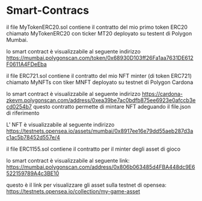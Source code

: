 # Smart-Contracs

il file MyTokenERC20.sol contiene il contratto del mio primo token ERC20 chiamato MyTokenERC20 con ticker MT20 deployato su testent di Polygon Mumbai.

lo smart contract è visualizzabile al seguente indirizzo https://mumbai.polygonscan.com/token/0x68930D103ff26Fa1aa7631DE612F0611A4FDeEba

il file ERC721.sol contiene il contratto del mio NFT minter (di token ERC721) chiamato MyNFTs con tiker MNFT deployato su testnet di Polygon Cardona

lo smart contract è visualizzabile al seguente indirizzo https://cardona-zkevm.polygonscan.com/address/0xea39be7ac0bdfb875ee6923e0afccb3ecd0254b7
questo contratto permette di mintare NFT adeguando il file.json di riferimento

L' NFT è visualizzabile al seguente indirizzo https://testnets.opensea.io/assets/mumbai/0x8917ee16e79dd55aeb287d3ac1ac5b78452d557e/4

il file ERC1155.sol contiene il contratto per il minter degli asset di gioco

lo smart contract è visualizzabile al seguente link: https://mumbai.polygonscan.com/address/0x806b063485d4FBA448dc9E6522159789A4c3BE10

questo è il link per visualizzare gli asset sulla testnet di opensea: https://testnets.opensea.io/collection/my-game-asset
